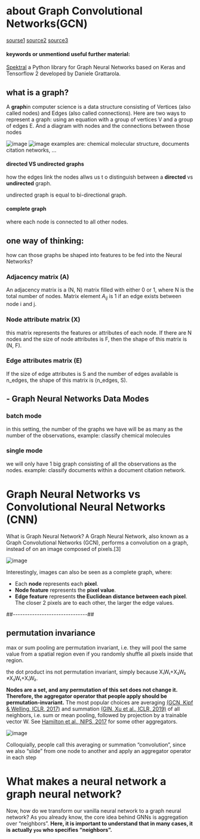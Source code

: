 # about Graph Convolutional Networks(GCN)
[sourse1](https://medium.com/analytics-vidhya/getting-the-intuition-of-graph-neural-networks-a30a2c34280d)
[source2](https://medium.com/@BorisAKnyazev/tutorial-on-graph-neural-networks-for-computer-vision-and-beyond-part-1-3d9fada3b80d)
[source3](https://missinglink.ai/guides/convolutional-neural-networks/graph-convolutional-networks/)

#### keywords or unmentiond useful further material:
[Spektral](https://spektral.graphneural.network/) a Python library for Graph Neural Networks based on Keras and Tensorflow 2 developed by Daniele Grattarola.

## what is a graph?
A **graph**in computer science is a data structure consisting of Vertices (also called nodes) and Edges (also called connections).
Here are two ways to represent a graph: using an equation with a group of vertices V and a group of edges E. And a diagram with nodes and the connections between those nodes

![image](https://missinglink.ai/wp-content/uploads/2019/07/Graph-and-Convolutional-Neural-Network-Concepts.png)
![image](https://missinglink.ai/wp-content/uploads/2019/07/Converting-graph-structure-to-a-neural-network-function.png)
examples are: chemical molecular structure, documents citation networks, ...
#### directed VS undirected graphs
how the edges link the nodes allws us t o distinguish between a __directed__ vs __undirected__ graph.

undirected graph is equal to bi-directional graph.
#### complete graph
where each node is connected to all other nodes.

## one way of thinking:
how can those graphs be shaped into features to be fed into the Neural Networks?

### Adjacency matrix (A)
An adjacency matrix is a (N, N) matrix filled with either 0 or 1, where N is the total number of nodes.
Matrix element $A_{ij}$ is 1 if an edge exists between node i and j.

### Node attribute matrix (X)
this matrix represents the features or attributes of each node. 
If there are N nodes and the size of node attributes is F, then the shape of this matrix is (N, F).

### Edge attributes matrix (E)
If the size of edge attributes is S and the number of edges available is n_edges, 
the shape of this matrix is (n_edges, S).

## - Graph Neural Networks Data Modes
### batch mode
in this setting, the number of the graphs we have will be as many as the number of the observations, example: classify chemical molecules
### single mode
we will only have 1 big graph consisting of all the observations as the nodes. example: classify documents within a document citation network.

# Graph Neural Networks vs Convolutional Neural Networks (CNN)
What is Graph Neural Network?
A Graph Neural Network, also known as a Graph Convolutional Networks (GCN), performs a convolution on a graph, instead of on an image composed of pixels.[3]

![image](https://missinglink.ai/wp-content/uploads/2019/07/Converting-graph-structure-to-a-neural-network-function.png)

Interestingly, images can also be seen as a complete graph, where:
- Each __node__ represents each __pixel__.
- __Node feature__ represents the __pixel value__.
- __Edge feature__ represents __the Euclidean distance between each pixel__. The closer 2 pixels are to each other, the larger the edge values.

##-------------------------------##
## permutation invariance
max or sum pooling are permutation invariant, i.e. they will pool the same value from a spatial region even if you randomly shuffle all pixels inside that region.

the dot product ins not permutation invariant, simply because X₁W₁+X₂W₂ ≠X₂W₁+X₁W₂.

**Nodes are a set, and any permutation of this set does not change it. Therefore, the aggregator operator that people apply should be permutation-invariant.**  The most popular choices are averaging [(GCN, Kipf & Welling, ICLR, 2017)](https://arxiv.org/abs/1609.02907) and summation [(GIN, Xu et al., ICLR, 2019)](https://arxiv.org/abs/1810.00826) of all neighbors, i.e. sum or mean pooling, followed by projection by a trainable vector W. See [Hamilton et al., NIPS, 2017](https://arxiv.org/abs/1706.02216) for some other aggregators.

![image](https://miro.medium.com/max/700/1*r91KCqXWXm3ltrixv_kUcA.png)

Colloquially, people call this averaging or summation “convolution”, since we also “slide” from one node to another and apply an aggregator operator in each step

# What makes a neural network a graph neural network?
Now, how do we transform our vanilla neural network to a graph neural network? As you already know, the core idea behind GNNs is aggregation over “neighbors”. 
**Here, it is important to understand that in many cases, it is actually `you` who specifies “neighbors”.**
